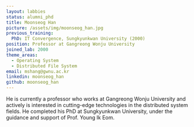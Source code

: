```yaml
---
layout: labbies
status: alumni_phd
title: Moonseog Han
picture: /assets/img/moonseog_han.jpg
previous_training:
  PhD: IT Convergence, Sungkyunkwan University (2000)
position: Professor at Gangreong Wonju University
joined_lab: 2000
theme_areas:
  - Operating System
  - Distributed File System
email: mshang@gwnu.ac.kr
linkedin: moonseog_han
github: moonseog_han
---
```


He is currently a professor who works at Gangreong Wonju University
and actively is interested in cutting-edge technologies in the distributed
system fields. He completed his PhD at Sungkyunkwan University, under the guidance and support of Prof. Young Ik Eom.

 
